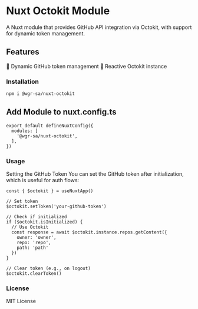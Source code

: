 # Nuxt Octokit Module
A Nuxt module that provides GitHub API integration via Octokit, with support for dynamic token management.

## Features

🔑 Dynamic GitHub token management
🔄 Reactive Octokit instance

### Installation

```BASH
npm i @wgr-sa/nuxt-octokit
```

## Add Module to nuxt.config.ts
```JS
export default defineNuxtConfig({
  modules: [
    '@wgr-sa/nuxt-octokit',
  ],
})	
```

### Usage
Setting the GitHub Token
You can set the GitHub token after initialization, which is useful for auth flows:

```JS
const { $octokit } = useNuxtApp()

// Set token
$octokit.setToken('your-github-token')

// Check if initialized
if ($octokit.isInitialized) {
  // Use Octokit
  const response = await $octokit.instance.repos.getContent({
    owner: 'owner',
    repo: 'repo',
    path: 'path'
  })
}

// Clear token (e.g., on logout)
$octokit.clearToken()
```

### License
MIT License